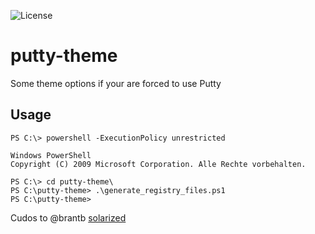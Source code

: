 ![License](https://img.shields.io/github/license/pyps/putty-theme.svg)

# putty-theme
Some theme options if your are forced to use Putty

## Usage
```
PS C:\> powershell -ExecutionPolicy unrestricted

Windows PowerShell
Copyright (C) 2009 Microsoft Corporation. Alle Rechte vorbehalten.

PS C:\> cd putty-theme\
PS C:\putty-theme> .\generate_registry_files.ps1
PS C:\putty-theme>

```


Cudos to @brantb [solarized](https://github.com/brantb/solarized)

